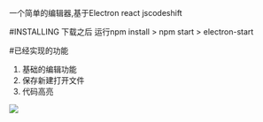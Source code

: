 一个简单的编辑器,基于Electron react jscodeshift

#INSTALLING
下载之后 运行npm install >  npm start > electron-start

#已经实现的功能
1. 基础的编辑功能
2. 保存新建打开文件
3. 代码高亮


<div class="sl-block is-focused" data-block-type="image" style="min-width: 4px; min-height: 4px; width: 806px; height: 502px; left: 77px; top: 99px;" data-origin-id="a134babcfee305499da3090bbab29d42"><div class="sl-block-content" style="z-index: 11;"><img src="https://s3.amazonaws.com/media-p.slid.es/uploads/1103660/images/6532248/pasted-from-clipboard.png" style="" data-natural-width="2166" data-natural-height="1350"></div></div>
